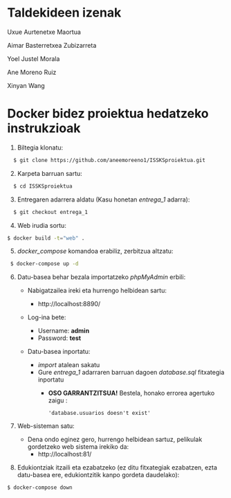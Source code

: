# Taldekideen izenak
  Uxue Aurtenetxe Maortua

  Aimar Basterretxea Zubizarreta

  Yoel Justel Morala

  Ane Moreno Ruiz

  Xinyan Wang


# Docker bidez proiektua hedatzeko instrukzioak

1. Biltegia klonatu:
```bash
  $ git clone https://github.com/aneemoreeno1/ISSKSproiektua.git
  ```
2. Karpeta barruan sartu:
```bash
  $ cd ISSKSproiektua
  ```
3.  Entregaren adarrera aldatu (Kasu honetan _entrega_1_ adarra):
```bash
  $ git checkout entrega_1
  ```
4. Web irudia sortu:
```bash
$ docker build -t="web" .
  ```
5. _docker_compose_ komandoa erabiliz, zerbitzua altzatu:
 ```bash
  $ docker-compose up -d
  ```
6. Datu-basea behar bezala importatzeko *phpMyAdmin* erbili:
   - Nabigatzailea ireki eta hurrengo helbidean sartu:
     - http://localhost:8890/

   - Log-ina bete:
     - Username: **admin**
     - Password: **test**
     
   - Datu-basea inportatu:
     - _import_ atalean sakatu
     - Gure _entrega_1_ adarraren barruan dagoen *_database.sql_* fitxategia inportatu
       - **OSO GARRANTZITSUA!** Bestela, honako errorea agertuko zaigu :

           ``
            'database.usuarios doesn't exist'
            ``
  7. Web-sisteman satu:
     - Dena ondo eginez gero, hurrengo helbidean sartuz, pelikulak gordetzeko web sistema irekiko da:
       - http://localhost:81/
       
  8. Edukiontziak itzaili eta ezabatzeko (ez ditu fitxategiak ezabatzen, ezta datu-basea ere, edukiontzitik kanpo gordeta daudelako):
  ```bash
  $ docker-compose down
  ```
